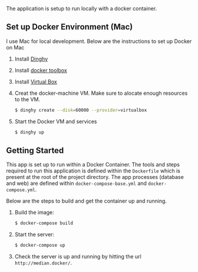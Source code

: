 The application is setup to run locally with a docker container.

## Set up Docker Environment (Mac)
I use Mac for local development. Below are the instructions to set up
Docker on Mac

1. Install [Dinghy](https://github.com/codekitchen/dinghy)

2. Install [docker toolbox](https://www.docker.com/products/docker-toolbox)

3. Install [Virtual Box](https://www.virtualbox.org/wiki/Downloads)

4. Creat the docker-machine VM. Make sure to alocate enough resources to the VM.

    ``` bash
    $ dinghy create --disk=60000 --provider=virtualbox
    ```

5. Start the Docker VM and services

    ``` bash
    $ dinghy up
    ```

## Getting Started
This app is set up to run within a Docker Container.
The tools and steps required to run this application is defined within the
`Dockerfile` which is present at the root of the project directory.
The app processes (database and web) are defined within `docker-compose-base.yml` and `docker-compose.yml`.

Below are the steps to build and get the container up and running.


1. Build the image:

    ``` bash
    $ docker-compose build

2. Start the server:

    ``` bash
    $ docker-compose up
    ```

3. Check the server is up and running by hitting the url `http://median.docker/`.
